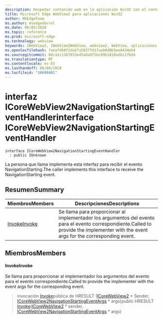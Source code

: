 ```yaml
---
description: Hospedar contenido web en la aplicación Win32 con el control Microsoft Edge WebView2
title: Microsoft Edge WebView2 para aplicaciones Win32
author: MSEdgeTeam
ms.author: msedgedevrel
ms.date: 06/05/2020
ms.topic: reference
ms.prod: microsoft-edge
ms.technology: webview
keywords: IWebView2, IWebView2WebView, webview2, WebView, aplicaciones Win32, Win32, Edge, ICoreWebView2, ICoreWebView2Controller, control de explorador, HTML Edge
ms.openlocfilehash: faeafdb0f2da5fa5037f41faab0d0b5ee8434eb4
ms.sourcegitcommit: 8dca1c1367853e45a0a975bc89b1818adb117bd4
ms.translationtype: MT
ms.contentlocale: es-ES
ms.lasthandoff: 06/08/2020
ms.locfileid: "10699401"
---
```

# <span data-ttu-id="b97ec-104">interfaz ICoreWebView2NavigationStartingEventHandler</span><span class="sxs-lookup"><span data-stu-id="b97ec-104">interface ICoreWebView2NavigationStartingEventHandler</span></span> 

```
interface ICoreWebView2NavigationStartingEventHandler
  : public IUnknown
```

<span data-ttu-id="b97ec-105">La persona que llama implementa esta interfaz para recibir el evento NavigationStarting.</span><span class="sxs-lookup"><span data-stu-id="b97ec-105">The caller implements this interface to receive the NavigationStarting event.</span></span>

## <span data-ttu-id="b97ec-106">Resumen</span><span class="sxs-lookup"><span data-stu-id="b97ec-106">Summary</span></span>

 <span data-ttu-id="b97ec-107">Miembros</span><span class="sxs-lookup"><span data-stu-id="b97ec-107">Members</span></span>                        | <span data-ttu-id="b97ec-108">Descripciones</span><span class="sxs-lookup"><span data-stu-id="b97ec-108">Descriptions</span></span>
--------------------------------|---------------------------------------------
[<span data-ttu-id="b97ec-109">Invoke</span><span class="sxs-lookup"><span data-stu-id="b97ec-109">Invoke</span></span>](#invoke) | <span data-ttu-id="b97ec-110">Se llama para proporcionar al implementador los argumentos del evento para el evento correspondiente.</span><span class="sxs-lookup"><span data-stu-id="b97ec-110">Called to provide the implementer with the event args for the corresponding event.</span></span>

## <span data-ttu-id="b97ec-111">Miembros</span><span class="sxs-lookup"><span data-stu-id="b97ec-111">Members</span></span>

#### <span data-ttu-id="b97ec-112">Invoke</span><span class="sxs-lookup"><span data-stu-id="b97ec-112">Invoke</span></span> 

<span data-ttu-id="b97ec-113">Se llama para proporcionar al implementador los argumentos del evento para el evento correspondiente.</span><span class="sxs-lookup"><span data-stu-id="b97ec-113">Called to provide the implementer with the event args for the corresponding event.</span></span>

> <span data-ttu-id="b97ec-114">invocación [Invoke](#invoke)pública de HRESULT ([ICoreWebView2](icorewebview2.md) \* Sender, [ICoreWebView2NavigationStartingEventArgs](icorewebview2navigationstartingeventargs.md) \* args)</span><span class="sxs-lookup"><span data-stu-id="b97ec-114">public HRESULT [Invoke](#invoke)([ICoreWebView2](icorewebview2.md) \* sender, [ICoreWebView2NavigationStartingEventArgs](icorewebview2navigationstartingeventargs.md) \* args)</span></span>

